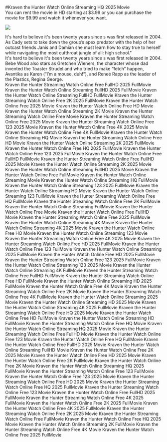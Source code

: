 #Kraven the Hunter Watch Online Streaming HQ 2025 Movie  
You can rent the movie in HD starting at $3.99 or you can purchase the movie for $9.99 and watch it whenever you want.  
  
[![](https://i.imgur.com/qSNzIqt.png)](https://movie.rssnews.media/jMZkcan.php)  
  
It's hard to believe it's been twenty years since s was first released in 2004.  
As Cady sets to take down the group’s apex predator with the help of her outcast friends Janis and Damian she must learn how to stay true to herself while navigating the most cutthroat jungle of all: high school."  
It's hard to believe it's been twenty years since s was first released in 2004.  
Bebe Wood also stars as Gretchen Wieners, the character whose dad invented the Toaster Strudel and who tried to make “fetch” happen, Avantika as Karen (“I’m a mouse, duh!”), and Reneé Rapp as the leader of the Plastics, Regina George.  
Kraven the Hunter Streaming Watch Online Free FullHD 2025 FullMovie
Kraven the Hunter Watch Online Streaming FullHD 2025 FullMovie
Kraven the Hunter Watch Online Streaming FullHD FullMovie
Kraven the Hunter Streaming Watch Online Free 2K 2025 FullMovie
Kraven the Hunter Watch Online Free 2025 Movie
Kraven the Hunter Watch Online Free HD Movie
Kraven the Hunter Watch Online Streaming 2K Movie
Kraven the Hunter Streaming Watch Online Free Movie
Kraven the Hunter Streaming Watch Online Free 2025 Movie
Kraven the Hunter Streaming Watch Online Free 123 2025 Movie
Kraven the Hunter Watch Online Free 4K 2025 Movie
Kraven the Hunter Watch Online Free 4K FullMovie
Kraven the Hunter Watch Online Streaming HQ Movie
Kraven the Hunter Streaming Watch Online Free HD Movie
Kraven the Hunter Watch Online Streaming 2K 2025 FullMovie
Kraven the Hunter Watch Online Free HQ 2025 FullMovie
Kraven the Hunter Watch Online Free 123 2025 FullMovie
Kraven the Hunter Watch Online Free FullHD FullMovie
Kraven the Hunter Streaming Watch Online Free FullHD 2025 Movie
Kraven the Hunter Watch Online Streaming 2K 2025 Movie
Kraven the Hunter Watch Online Streaming FullHD 2025 Movie
Kraven the Hunter Watch Online Free FullMovie
Kraven the Hunter Watch Online Streaming Movie
Kraven the Hunter Watch Online Streaming HQ FullMovie
Kraven the Hunter Watch Online Streaming 123 2025 FullMovie
Kraven the Hunter Watch Online Streaming HD Movie
Kraven the Hunter Watch Online Streaming 123 FullMovie
Kraven the Hunter Streaming Watch Online Free HQ FullMovie
Kraven the Hunter Streaming Watch Online Free 2K FullMovie
Kraven the Hunter Watch Online Streaming FullMovie
Kraven the Hunter Watch Online Free Movie
Kraven the Hunter Watch Online Free FullHD Movie
Kraven the Hunter Streaming Watch Online Free 2025 FullMovie
Kraven the Hunter Watch Online Streaming 4K Movie
Kraven the Hunter Watch Online Streaming 4K 2025 Movie
Kraven the Hunter Watch Online Free HQ Movie
Kraven the Hunter Watch Online Streaming 123 Movie
Kraven the Hunter Streaming Watch Online Free 4K 2025 Movie
Kraven the Hunter Streaming Watch Online Free HD 2025 FullMovie
Kraven the Hunter Watch Online Free 123 FullMovie
Kraven the Hunter Watch Online Streaming 2025 FullMovie
Kraven the Hunter Watch Online Free HD 2025 FullMovie
Kraven the Hunter Streaming Watch Online Free 123 2025 FullMovie
Kraven the Hunter Watch Online Streaming 123 2025 Movie
Kraven the Hunter Watch Online Streaming 4K FullMovie
Kraven the Hunter Streaming Watch Online Free FullHD FullMovie
Kraven the Hunter Streaming Watch Online Free HD FullMovie
Kraven the Hunter Watch Online Streaming HD 2025 FullMovie
Kraven the Hunter Watch Online Free 4K Movie
Kraven the Hunter Streaming Watch Online Free 2K Movie
Kraven the Hunter Streaming Watch Online Free 4K FullMovie
Kraven the Hunter Watch Online Streaming 2025 Movie
Kraven the Hunter Watch Online Streaming HD 2025 Movie
Kraven the Hunter Watch Online Streaming 4K 2025 FullMovie
Kraven the Hunter Streaming Watch Online Free HQ 2025 Movie
Kraven the Hunter Watch Online Free HD FullMovie
Kraven the Hunter Watch Online Streaming HD FullMovie
Kraven the Hunter Streaming Watch Online Free HQ Movie
Kraven the Hunter Watch Online Streaming HQ 2025 Movie
Kraven the Hunter Streaming Watch Online Free FullHD Movie
Kraven the Hunter Watch Online Free 123 Movie
Kraven the Hunter Watch Online Free HQ FullMovie
Kraven the Hunter Watch Online Free FullHD 2025 Movie
Kraven the Hunter Watch Online Streaming FullHD Movie
Kraven the Hunter Watch Online Free 2K 2025 Movie
Kraven the Hunter Watch Online Free HD 2025 Movie
Kraven the Hunter Watch Online Free 2K FullMovie
Kraven the Hunter Watch Online Free 2K Movie
Kraven the Hunter Watch Online Streaming HQ 2025 FullMovie
Kraven the Hunter Streaming Watch Online Free 123 FullMovie
Kraven the Hunter Watch Online Free 123 2025 Movie
Kraven the Hunter Streaming Watch Online Free HD 2025 Movie
Kraven the Hunter Streaming Watch Online Free HQ 2025 FullMovie
Kraven the Hunter Streaming Watch Online Free 123 Movie
Kraven the Hunter Watch Online Free FullHD 2025 FullMovie
Kraven the Hunter Streaming Watch Online Free 4K 2025 FullMovie
Kraven the Hunter Watch Online Free 2K 2025 FullMovie
Kraven the Hunter Watch Online Free 4K 2025 FullMovie
Kraven the Hunter Streaming Watch Online Free 2K 2025 Movie
Kraven the Hunter Streaming Watch Online Free FullMovie
Kraven the Hunter Watch Online Free HQ 2025 Movie
Kraven the Hunter Watch Online Streaming 2K FullMovie
Kraven the Hunter Streaming Watch Online Free 4K Movie
Kraven the Hunter Watch Online Free 2025 FullMovie